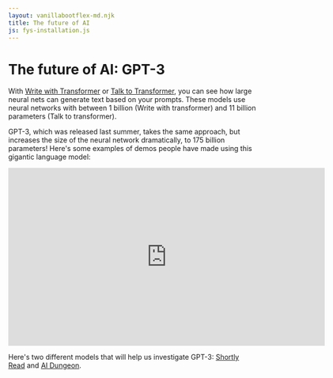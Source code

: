 ```yaml
---
layout: vanillabootflex-md.njk
title: The future of AI
js: fys-installation.js
---
```


# The future of AI: GPT-3

With [Write with Transformer](https://transformer.huggingface.co) or [Talk to Transformer](https://app.inferkit.com/demo), you can see how large neural nets can generate text based on your prompts. These models use neural networks with between 1 billion (Write with transformer) and 11 billion parameters (Talk to transformer).

GPT-3, which was released last summer, takes the same approach, but increases the size of the neural network dramatically, to 175 billion parameters! Here's some examples of demos people have made using this gigantic language model:

<iframe width="640" height="360" src="https://www.youtube-nocookie.com/embed/_x9AwxfjxvE?start=164" frameborder="0" allow="accelerometer; autoplay; clipboard-write; encrypted-media; gyroscope; picture-in-picture" allowfullscreen></iframe>

Here's two different models that will help us investigate GPT-3: [Shortly Read](https://www.shortlyread.com/) and [AI Dungeon](https://play.aidungeon.io).




<!-- Using Talk to Transformer, here's the output:

**Summarize the plot of J.K. Rowling’s Harry Potter.**

**Harry Potter is the story of** Harry Potter, who, at the age of 11, is left a large family fortune by his parents, but is expelled from school for trying to uncover the great mystery of the death of James and Lily Potter. Harry is then taken in by the Dursley family, who have been keeping him under the watchful eye of Petunia, the overbearing matriarch, but which make his life miserable. Harry then goes on to live with the Weasley family, and before long, he is a celebrated wizard. -->
